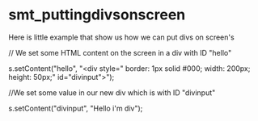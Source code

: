 smt_puttingdivsonscreen
====================

Here is little example that show us how we can put divs on screen's

// We set some HTML content on the screen in a div with ID "hello"

s.setContent("hello", "<div style=\" border: 1px solid #000; width: 200px; height: 50px;\" id=\"divinput\">");
    	
//We set some value in our new div which is with ID "divinput"

s.setContent("divinput", "Hello i'm div");

